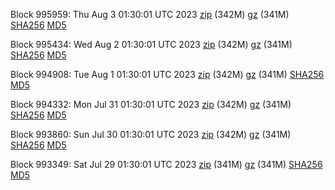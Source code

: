 Block 995959: Thu Aug  3 01:30:01 UTC 2023 [zip](https://files.01coin.io/mainnet/2023-08-03/bootstrap.dat.zip) (342M) [gz](https://files.01coin.io/mainnet/2023-08-03/bootstrap.dat.tar.gz) (341M) [SHA256](https://files.01coin.io/mainnet/2023-08-03/sha256.txt) [MD5](https://files.01coin.io/mainnet/2023-08-03/md5.txt)

Block 995434: Wed Aug  2 01:30:01 UTC 2023 [zip](https://files.01coin.io/mainnet/2023-08-02/bootstrap.dat.zip) (342M) [gz](https://files.01coin.io/mainnet/2023-08-02/bootstrap.dat.tar.gz) (341M) [SHA256](https://files.01coin.io/mainnet/2023-08-02/sha256.txt) [MD5](https://files.01coin.io/mainnet/2023-08-02/md5.txt)

Block 994908: Tue Aug  1 01:30:01 UTC 2023 [zip](https://files.01coin.io/mainnet/2023-08-01/bootstrap.dat.zip) (342M) [gz](https://files.01coin.io/mainnet/2023-08-01/bootstrap.dat.tar.gz) (341M) [SHA256](https://files.01coin.io/mainnet/2023-08-01/sha256.txt) [MD5](https://files.01coin.io/mainnet/2023-08-01/md5.txt)

Block 994332: Mon Jul 31 01:30:01 UTC 2023 [zip](https://files.01coin.io/mainnet/2023-07-31/bootstrap.dat.zip) (342M) [gz](https://files.01coin.io/mainnet/2023-07-31/bootstrap.dat.tar.gz) (341M) [SHA256](https://files.01coin.io/mainnet/2023-07-31/sha256.txt) [MD5](https://files.01coin.io/mainnet/2023-07-31/md5.txt)

Block 993860: Sun Jul 30 01:30:01 UTC 2023 [zip](https://files.01coin.io/mainnet/2023-07-30/bootstrap.dat.zip) (342M) [gz](https://files.01coin.io/mainnet/2023-07-30/bootstrap.dat.tar.gz) (341M) [SHA256](https://files.01coin.io/mainnet/2023-07-30/sha256.txt) [MD5](https://files.01coin.io/mainnet/2023-07-30/md5.txt)

Block 993349: Sat Jul 29 01:30:01 UTC 2023 [zip](https://files.01coin.io/mainnet/2023-07-29/bootstrap.dat.zip) (341M) [gz](https://files.01coin.io/mainnet/2023-07-29/bootstrap.dat.tar.gz) (341M) [SHA256](https://files.01coin.io/mainnet/2023-07-29/sha256.txt) [MD5](https://files.01coin.io/mainnet/2023-07-29/md5.txt)
